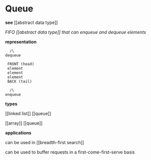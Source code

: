 # Queue

**see** [[abstract data type]]

_FIFO [[abstract data type]] that can enqueue and dequeue elements_

**representation**

```
  /\
dequeue

 FRONT (head)
 element
 element
 element
 BACK (tail)

  /\
enqueue
```

**types**

[[linked list]] [[queue]]

[[array]] [[queue]]

**applications**

can be used in [[breadth-first search]]

can be used to buffer requests in a first-come-first-serve basis
